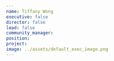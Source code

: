 ```yaml
---
name: Tiffany Wong
executive: false
director: false
lead: false
community_manager:   
position:  
project:  
image: ../assets/default_exec_image.png
---
```

